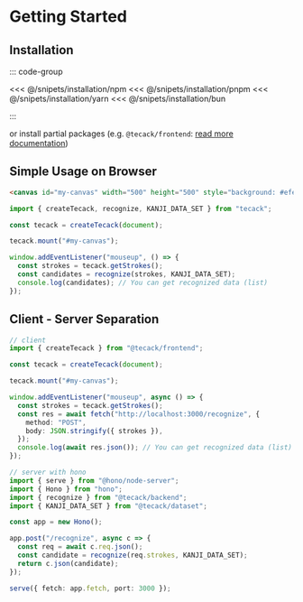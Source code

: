 # Getting Started

## Installation

::: code-group

<<< @/snipets/installation/npm
<<< @/snipets/installation/pnpm
<<< @/snipets/installation/yarn
<<< @/snipets/installation/bun

:::

or install partial packages (e.g. `@tecack/frontend`: [read more documentation](/reference/packages))

## Simple Usage on Browser

```html
<canvas id="my-canvas" width="500" height="500" style="background: #efefef"></canvas>
```

```ts
import { createTecack, recognize, KANJI_DATA_SET } from "tecack";

const tecack = createTecack(document);

tecack.mount("#my-canvas");

window.addEventListener("mouseup", () => {
  const strokes = tecack.getStrokes();
  const candidates = recognize(strokes, KANJI_DATA_SET);
  console.log(candidates); // You can get recognized data (list)
});
```

## Client - Server Separation

```ts
// client
import { createTecack } from "@tecack/frontend";

const tecack = createTecack(document);

tecack.mount("#my-canvas");

window.addEventListener("mouseup", async () => {
  const strokes = tecack.getStrokes();
  const res = await fetch("http://localhost:3000/recognize", {
    method: "POST",
    body: JSON.stringify({ strokes }),
  });
  console.log(await res.json()); // You can get recognized data (list)
});
```

```ts
// server with hono
import { serve } from "@hono/node-server";
import { Hono } from "hono";
import { recognize } from "@tecack/backend";
import { KANJI_DATA_SET } from "@tecack/dataset";

const app = new Hono();

app.post("/recognize", async c => {
  const req = await c.req.json();
  const candidate = recognize(req.strokes, KANJI_DATA_SET);
  return c.json(candidate);
});

serve({ fetch: app.fetch, port: 3000 });
```
